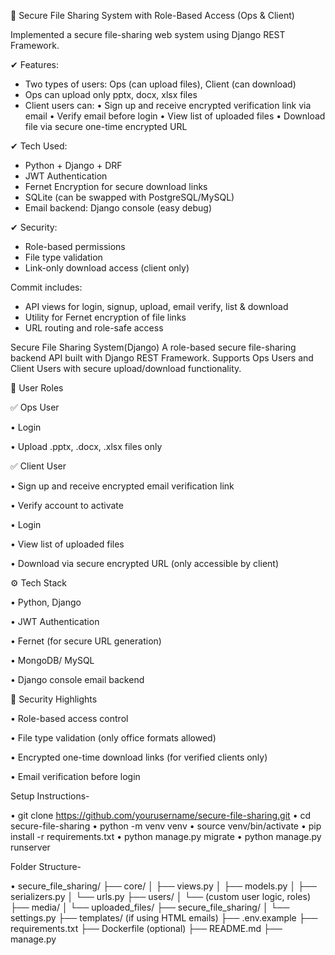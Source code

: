 🔐 Secure File Sharing System with Role-Based Access (Ops & Client)

Implemented a secure file-sharing web system using Django REST Framework.

✔ Features:
- Two types of users: Ops (can upload files), Client (can download)
- Ops can upload only pptx, docx, xlsx files
- Client users can:
  • Sign up and receive encrypted verification link via email
  • Verify email before login
  • View list of uploaded files
  • Download file via secure one-time encrypted URL

✔ Tech Used:
- Python + Django + DRF
- JWT Authentication
- Fernet Encryption for secure download links
- SQLite (can be swapped with PostgreSQL/MySQL)
- Email backend: Django console (easy debug)

✔ Security:
- Role-based permissions
- File type validation
- Link-only download access (client only)

Commit includes:
- API views for login, signup, upload, email verify, list & download
- Utility for Fernet encryption of file links
- URL routing and role-safe access

Secure File Sharing System(Django)
A role-based secure file-sharing backend API built with Django REST Framework. Supports Ops Users and Client Users with secure upload/download functionality.

👤 User Roles

✅ Ops User

• Login

• Upload .pptx, .docx, .xlsx files only

✅ Client User

• Sign up and receive encrypted email verification link

• Verify account to activate

• Login

• View list of uploaded files

• Download via secure encrypted URL (only accessible by client)

⚙️ Tech Stack

• Python, Django

• JWT Authentication

• Fernet (for secure URL generation)

• MongoDB/ MySQL

• Django console email backend

🔐 Security Highlights

• Role-based access control

• File type validation (only office formats allowed)

• Encrypted one-time download links (for verified clients only)

• Email verification before login

Setup Instructions-

• git clone https://github.com/yourusername/secure-file-sharing.git
• cd secure-file-sharing
• python -m venv venv
• source venv/bin/activate
• pip install -r requirements.txt
• python manage.py migrate
• python manage.py runserver


Folder Structure-

• secure_file_sharing/
├── core/
│   ├── views.py
│   ├── models.py
│   ├── serializers.py
│   └── urls.py
├── users/
│   └── (custom user logic, roles)
├── media/
│   └── uploaded_files/
├── secure_file_sharing/
│   └── settings.py
├── templates/ (if using HTML emails)
├── .env.example
├── requirements.txt
├── Dockerfile (optional)
├── README.md
├── manage.py


